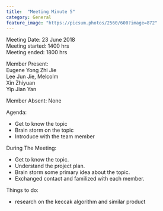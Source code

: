 ```yaml
---
title:  "Meeting Minute 5"
category: General
feature_image: "https://picsum.photos/2560/600?image=872"
---
```

Meeting Date: 23 June 2018  
Meeting started: 1400 hrs  
Meeting ended: 1800 hrs  

Member Present:  
Eugene Yong Zhi Jie  
Lee Jun Jie, Melcolm  
Xin Zhiyuan  
Yip Jian Yan  

Member Absent:
None

Agenda:
- Get to know the topic
- Brain storm on the topic
- Introduce with the team member

During The Meeting:
- Get to know the topic.
- Understand the project plan.
- Brain storm some primary idea about the topic.
- Exchanged contact and familized with each member.

Things to do:
- research on the keccak algorithm and similar product